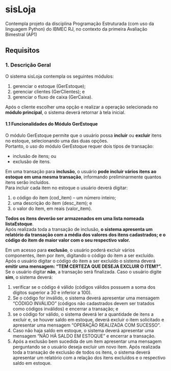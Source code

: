 # sisLoja
Contempla projeto da disciplina Programação Estruturada (com uso da linguagem Python) do IBMEC RJ, no contexto da primeira Avaliação Bimestral  (AP1)

## Requisitos 

### 1. Descrição Geral

O sistema sisLoja contempla os seguintes módulos:
1. gerenciar o estoque (GerEstoque); 
2. gerenciar clientes (GerClientes); e 
3. gerenciar o fluxo de caixa (GerCaixa). 

Após o cliente escolher uma opção e realizar a operação selecionada no **módulo principal**, o sistema deverá retornar à tela inicial. 

#### 1.1 Funcionalidades do Módulo GerEstoque

O módulo GerEstoque permite que o usuário possa **incluir** ou **excluir** itens no estoque, selecionando uma das duas opções.  
Portanto, o uso do módulo GerEstoque requer dois tipos de transação:   
- inclusão de itens; ou 
- exclusão de itens.

Em uma transação para **inclusão**, o usuário **pode incluir vários itens ao estoque em uma mesma transação**, informando preliminarmente quantos itens serão incluídos.  
Para incluir cada item no estoque o usuário deverá digitar: 
1.	o código do item (cod_item) – um número inteiro; 
2.	uma descrição do item (desc_item); e
3.	o valor do item, em reais (valor_item).   

**Todos os itens deverão ser armazenados em uma lista nomeada listaEstoque**.  
Após realizada toda a transação de inclusão, **o sistema apresenta um relatório da transação com a média dos valores dos itens cadastrados; e o código do item de maior valor com o seu respectivo valor.**  

Em um acesso para **exclusão**, o usuário poderá excluir vários componentes, item por item, digitando o código do item a ser excluído.   
Após o usuário digitar o código do item a ser excluído o sistema deverá **emitir uma mensagem: “TEM CERTEZA QUE DESEJA EXCLUIR O ITEM?”.**   
Se o usuário digitar **não**, a transação será finalizada. Caso o usuário digite **sim**, o sistema deverá:
1.	verificar se o código é válido (códigos válidos possuem a soma dos dígitos superior a 30 e inferior a 100). 
2.	Se o código for inválido, o sistema deverá apresentar uma mensagem “CÓDIGO INVÁLIDO” (códigos não cadastrados devem ser tratados como códigos inválidos) e encerrar a transação; e
3.	se o código for válido, o sistema deverá ler a quantidade de itens a excluir e, se houver saldo em estoque, deverá excluir o item solicitado e apresentar uma mensagem “OPERAÇÃO REALIZADA COM SUCESSO”.
4.	Caso não haja saldo em estoque, o sistema deverá apresentar uma mensagem “NÃO HÁ SALDO EM ESTOQUE” e encerrar a transação.
5.	Após a exclusão bem sucedida de um item apresentar uma mensagem perguntando se o usuário deseja excluir um novo item. 
Após realizada toda a transação de exclusão de todos os itens, o sistema deverá apresentar um relatório com a relação dos itens excluídos e o respectivo saldo em estoque. 

